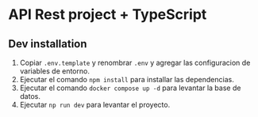 # API Rest project + TypeScript

## Dev installation

1. Copiar `.env.template` y renombrar `.env` y agregar las configuracion de variables de entorno.
2. Ejecutar el comando `npm install` para installar las dependencias.
3. Ejecutar el comando `docker compose up -d` para levantar la base de datos.
4. Ejecutar `np run dev` para levantar el proyecto.
